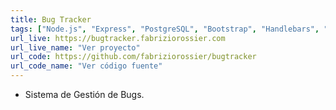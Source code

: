 ```yaml
---
title: Bug Tracker
tags: ["Node.js", "Express", "PostgreSQL", "Bootstrap", "Handlebars", "Nginx", "Docker"]
url_live: https://bugtracker.fabriziorossier.com
url_live_name: "Ver proyecto"
url_code: https://github.com/fabriziorossier/bugtracker
url_code_name: "Ver código fuente"
---
```


- Sistema de Gestión de Bugs.